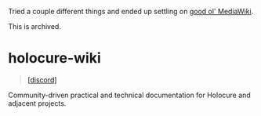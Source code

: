Tried a couple different things and ended up settling on [good ol' MediaWiki](https://hcw.tomat.dev).

This is archived.

# holocure-wiki

> [\[discord\]](https://discord.gg/KvqKGQNbhr)

Community-driven practical and technical documentation for Holocure and adjacent projects.
